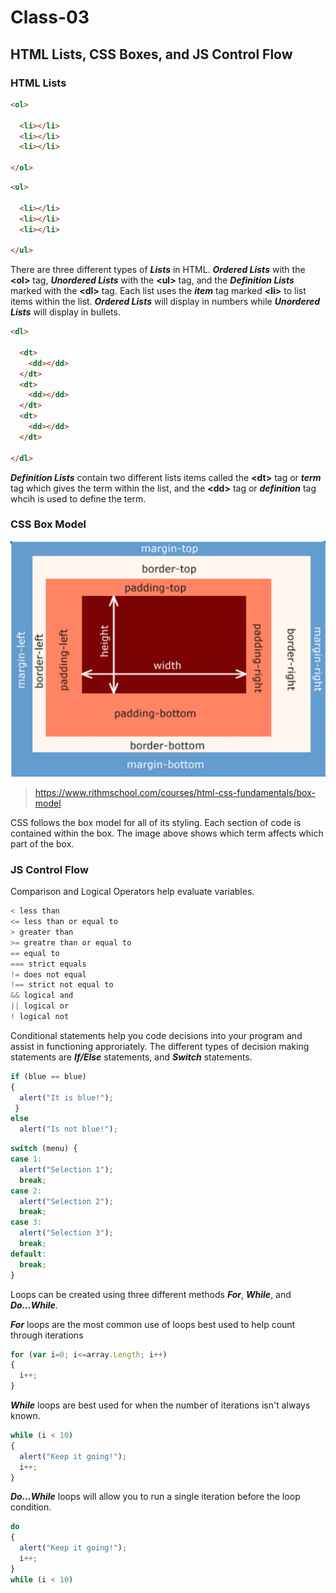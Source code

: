 # Class-03

## HTML Lists, CSS Boxes, and JS Control Flow

### HTML Lists

```html
<ol>
  
  <li></li>
  <li></li>
  <li></li>
  
</ol>
```
```html
<ul>
  
  <li></li>
  <li></li>
  <li></li>
  
</ul>
```

There are three different types of ***Lists*** in HTML. ***Ordered Lists*** with the **\<ol>** tag, ***Unordered Lists*** with the **\<ul>** tag, and the ***Definition Lists*** marked with the **\<dl>** tag. Each list uses the ***item*** tag marked **\<li>** to list items within the list. ***Ordered Lists*** will display in numbers while ***Unordered Lists*** will display in bullets.

```html
<dl>
  
  <dt>
    <dd></dd>
  </dt>
  <dt>
    <dd></dd>
  </dt>
  <dt>
    <dd></dd>
  </dt>
  
</dl>
```

***Definition Lists*** contain two different lists items called the **\<dt>** tag or ***term*** tag which gives the term within the list, and the **\<dd>** tag or ***definition*** tag whcih is used to define the term.

### CSS Box Model
![Box model](box-model.png) 
> https://www.rithmschool.com/courses/html-css-fundamentals/box-model

CSS follows the box model for all of its styling. Each section of code is contained within the box. The image above shows which term affects which part of the box.

### JS Control Flow

Comparison and Logical Operators help evaluate variables. 
```javascript
< less than
<= less than or equal to
> greater than
>= greatre than or equal to
== equal to
=== strict equals
!= does not equal
!== strict not equal to
&& logical and
|| logical or
! logical not
```

Conditional statements help you code decisions into your program and assist in functioning approriately. The different types of decision making statements are ***If/Else*** statements, and ***Switch*** statements.

```javascript
if (blue == blue)
{
  alert("It is blue!");
 }
else
  alert("Is not blue!");
```
```javascript
switch (menu) {
case 1:
  alert("Selection 1");
  break;
case 2:
  alert("Selection 2");
  break;
case 3:
  alert("Selection 3");
  break;
default:
  break;
}
```

Loops can be created using three different methods ***For***, ***While***, and ***Do...While***.

***For*** loops are the most common use of loops best used to help count through iterations

```javascript
for (var i=0; i<=array.Length; i++)
{
  i++;
}
```

***While*** loops are best used for when the number of iterations isn't always known.

```javascript
while (i < 10)
{
  alert("Keep it going!");
  i++;
}
```

***Do...While*** loops will allow you to run a single iteration before the loop condition.

```javascript
do 
{
  alert("Keep it going!");
  i++;
}
while (i < 10)
```
